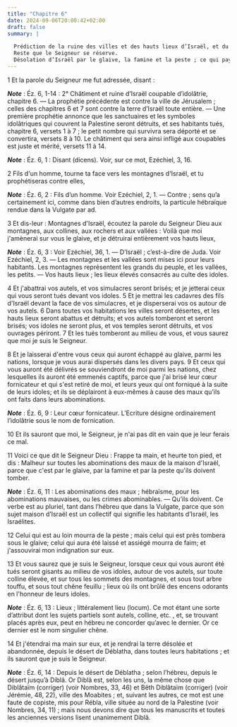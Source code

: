 ```yaml
---
title: "Chapitre 6"
date: 2024-09-06T20:00:42+02:00
draft: false
summary: |
  
  Prédiction de la ruine des villes et des hauts lieux d’Israël, et du carnage de ce peuple.
  Reste que le Seigneur se réserve.
  Désolation d’Israël par le glaive, la famine et la peste ; ce qui pays est réduit en solitude.
---
```



1 Et la parole du Seigneur me fut adressée, disant :

***Note*** :  Éz. 6, 1-14 : 2° Châtiment et ruine d’Israël coupable d’idolâtrie, chapitre 6. ― La prophétie précédente est contre la ville de Jérusalem ; celles des chapitres 6 et 7 sont contre la terre d’Israël toute entière. ― Une première prophétie annonce que les sanctuaires et les symboles idolâtriques qui couvrent la Palestine seront détruits, et ses habitants tués, chapitre 6, versets 1 à 7 ; le petit nombre qui survivra sera déporté et se convertira, versets 8 à 10. Le châtiment qui sera ainsi infligé aux coupables est juste et mérité, versets 11 à 14.

***Note*** :  Éz. 6, 1 : Disant (dicens). Voir, sur ce mot, Ezéchiel, 3, 16.

2 Fils d'un homme, tourne ta face vers les montagnes d'Israël, et tu prophétiseras contre elles,

***Note*** :  Éz. 6, 2 : Fils d’un homme. Voir Ezéchiel, 2, 1. ― Contre ; sens qu’a certainement ici, comme dans bien d’autres endroits, la particule hébraïque rendue dans la Vulgate par ad.

3 Et dis-leur : Montagnes d'Israël, écoutez la parole du Seigneur Dieu aux montagnes, aux collines, aux rochers et aux vallées : Voilà que moi j'amènerai sur vous le glaive, et je détruirai entièrement vos hauts lieux,

***Note*** :  Éz. 6, 3 : Voir Ezéchiel, 36, 1. ― D’Israël ; c’est-à-dire de Juda. Voir Ezéchiel, 2, 3. ― Les montagnes et les vallées sont mises ici pour leurs habitants. Les montagnes représentent les grands du peuple, et les vallées, les petits. ― Vos hauts lieux ; les lieux élevés consacrés au culte des idoles.


4 Et j'abattrai vos autels, et vos simulacres seront brisés; et je jetterai ceux qui vous seront tués devant vos idoles. 5 Et je mettrai les cadavres des fils d'Israël devant la face de vos simulacres, et je disperserai vos os autour de vos autels. 6 Dans toutes vos habitations les villes seront désertes, et les hauts lieux seront abattus et détruits; et vos autels tomberont et seront brisés; vos idoles ne seront plus, et vos temples seront détruits, et vos ouvrages périront. 7 Et les tués tomberont au milieu de vous, et vous saurez que moi je suis le Seigneur.


8 Et je laisserai d'entre vous ceux qui auront échappé au glaive, parmi les nations, lorsque je vous aurai dispersés dans les divers pays. 9 Et ceux qui vous auront été délivrés se souviendront de moi parmi les nations, chez lesquelles ils auront été emmenés captifs, parce que j'ai brisé leur cœur fornicateur et qui s'est retiré de moi, et leurs yeux qui ont forniqué à la suite de leurs idoles; et ils se déplairont à eux-mêmes à cause des maux qu'ils ont faits dans leurs abominations.

***Note*** :  Éz. 6, 9 : Leur cœur fornicateur. L’Ecriture désigne ordinairement l’idolâtrie sous le nom de fornication.

10 Et ils sauront que moi, le Seigneur, je n'ai pas dit en vain que je leur ferais ce mal.


11 Voici ce que dit le Seigneur Dieu : Frappe ta main, et heurte ton pied, et dis : Malheur sur toutes les abominations des maux de la maison d'Israël, parce que c'est par le glaive, par la famine et par la peste qu'ils doivent tomber.

***Note*** :  Éz. 6, 11 : Les abominations des maux ; hébraïsme, pour les abominations mauvaises, ou les crimes abominables. ― Qu’ils doivent. Ce verbe est au pluriel, tant dans l’hébreu que dans la Vulgate, parce que son sujet maison d’Israël est un collectif qui signifie les habitants d’Israël, les Israélites.

12 Celui qui est au loin mourra de la peste ; mais celui qui est près tombera sous le glaive; celui qui aura été laissé et assiégé mourra de faim; et j'assouvirai mon indignation sur eux.


13 Et vous saurez que je suis le Seigneur, lorsque ceux qui vous auront été tués seront gisants au milieu de vos idoles, autour de vos autels, sur toute colline élevée, et sur tous les sommets des montagnes, et sous tout arbre touffu, et sous tout chêne feuillu ; lieux où ils ont brûlé des encens odorants en l'honneur de leurs idoles.

***Note*** :  Éz. 6, 13 : Lieux ; littéralement lieu (locum). Ce mot étant une sorte d’attribut dont les sujets partiels sont autels, colline, etc. , et, se trouvant placés après eux, peut en hébreu ne concorder qu’avec le dernier. Or ce dernier est le nom singulier chêne.

14 Et j'étendrai ma main sur eux, et je rendrai la terre désolée et abandonnée, depuis le désert de Déblatha, dans toutes leurs habitations ; et ils sauront que je suis le Seigneur.

***Note*** :  Éz. 6, 14 : Depuis le désert de Déblatha ; selon l’hébreu, depuis le désert jusqu’à Diblâ. Or Diblâ est, selon les uns, la même chose que Diblâtaïm (corriger) (voir Nombres, 33, 46) et Bêth Diblâtaïm (corriger) (voir Jérémie, 48, 22), ville des Moabites ; et, suivant les autres, ce mot est une faute de copiste, mis pour Rébla, ville située au nord de la Palestine (voir Nombres, 34, 11) ; mais nous devons dire que tous les manuscrits et toutes les anciennes versions lisent unanimement Diblâ.

